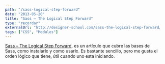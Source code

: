 ```yaml
---
path: "/sass-logical-step-forward"
date: "2013-05-20"
title: "Sass – The Logical Step Forward"
type: "recordar"
externalUrl: "http://designer-school.com/sass-the-logical-step-forward/"
tags: ["CSS", "Modules"]
---
```


[Sass – The Logical Step Forward](http://designer-school.com/sass-the-logical-step-forward/), es un artículo que cubre las bases de Sass, como instalarlo y como usarlo. Es bastante sencillo, pero me gusta el orden lógico que tiene, útil cuando uno esta iniciando.
